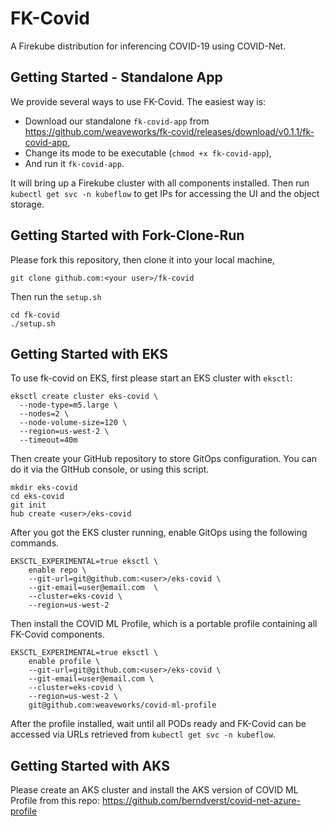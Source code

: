 # FK-Covid

A Firekube distribution for inferencing COVID-19 using COVID-Net.

## Getting Started - Standalone App

We provide several ways to use FK-Covid.
The easiest way is:
  
  * Download our standalone `fk-covid-app` from https://github.com/weaveworks/fk-covid/releases/download/v0.1.1/fk-covid-app,
  * Change its mode to be executable (`chmod +x fk-covid-app`),
  * And run it `fk-covid-app`.

It will bring up a Firekube cluster with all components installed.
Then run `kubectl get svc -n kubeflow` to get IPs for accessing the UI and the object storage.


## Getting Started with Fork-Clone-Run

Please fork this repository, then clone it into your local machine,

    git clone github.com:<your user>/fk-covid

Then run the `setup.sh`

	cd fk-covid
	./setup.sh

## Getting Started with EKS

To use fk-covid on EKS, first please start an EKS cluster with `eksctl`:

	eksctl create cluster eks-covid \
	  --node-type=m5.large \
	  --nodes=2 \
	  --node-volume-size=120 \
	  --region=us-west-2 \
	  --timeout=40m

Then create your GitHub repository to store GitOps configuration. You can do it via the GItHub console, or using this script.
	
	mkdir eks-covid
	cd eks-covid
	git init
	hub create <user>/eks-covid

After you got the EKS cluster running, enable GitOps using the following commands.

	EKSCTL_EXPERIMENTAL=true eksctl \
	    enable repo \
	    --git-url=git@github.com:<user>/eks-covid \
	    --git-email=user@email.com  \
	    --cluster=eks-covid \
	    --region=us-west-2

Then install the COVID ML Profile, which is a portable profile containing all FK-Covid components. 

	EKSCTL_EXPERIMENTAL=true eksctl \
	    enable profile \
	    --git-url=git@github.com:<user>/eks-covid \
	    --git-email=user@email.com \
	    --cluster=eks-covid \
	    --region=us-west-2 \
	    git@github.com:weaveworks/covid-ml-profile

After the profile installed, wait until all PODs ready and FK-Covid can be accessed via URLs retrieved from `kubectl get svc -n kubeflow`.

## Getting Started with AKS

Please create an AKS cluster and install the AKS version of COVID ML Profile from this repo: https://github.com/berndverst/covid-net-azure-profile
